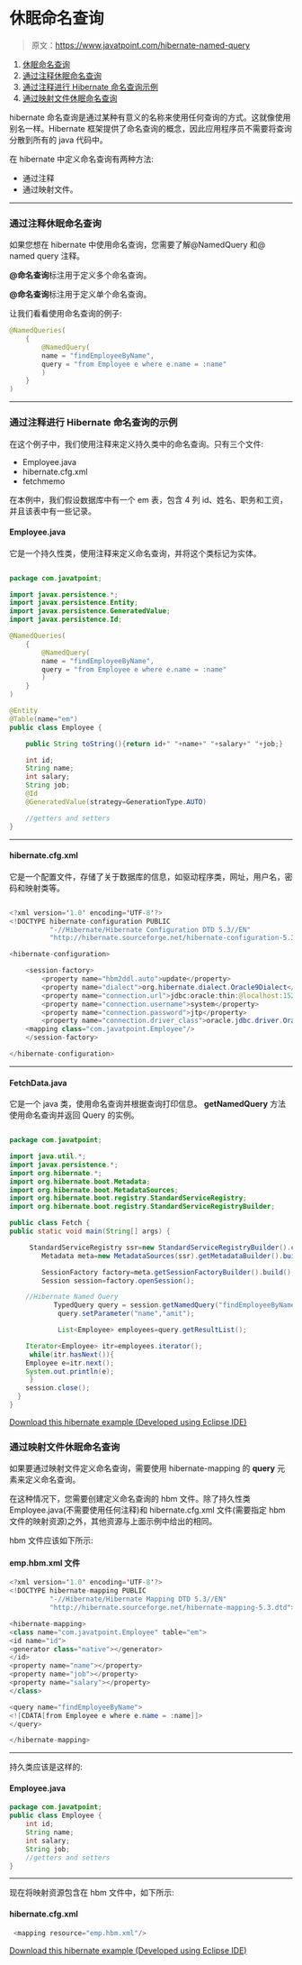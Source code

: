 # 休眠命名查询

> 原文：<https://www.javatpoint.com/hibernate-named-query>

1.  [休眠命名查询](#)
2.  [通过注释休眠命名查询](#hbnamed)
3.  [通过注释进行 Hibernate 命名查询示例](#ex1)
4.  [通过映射文件休眠命名查询](#namedmapping)

hibernate 命名查询是通过某种有意义的名称来使用任何查询的方式。这就像使用别名一样。Hibernate 框架提供了命名查询的概念，因此应用程序员不需要将查询分散到所有的 java 代码中。

在 hibernate 中定义命名查询有两种方法:

*   通过注释
*   通过映射文件。

* * *

### 通过注释休眠命名查询

如果您想在 hibernate 中使用命名查询，您需要了解@NamedQuery 和@ named query 注释。

**@命名查询**标注用于定义多个命名查询。

**@命名查询**标注用于定义单个命名查询。

让我们看看使用命名查询的例子:

```java
@NamedQueries(
	{
		@NamedQuery(
		name = "findEmployeeByName",
		query = "from Employee e where e.name = :name"
		)
	}
)

```

* * *

### 通过注释进行 Hibernate 命名查询的示例

在这个例子中，我们使用注释来定义持久类中的命名查询。只有三个文件:

*   Employee.java
*   hibernate.cfg.xml
*   fetchmemo

在本例中，我们假设数据库中有一个 em 表，包含 4 列 id、姓名、职务和工资，并且该表中有一些记录。

#### Employee.java

它是一个持久性类，使用注释来定义命名查询，并将这个类标记为实体。

```java

package com.javatpoint;

import javax.persistence.*;
import javax.persistence.Entity;
import javax.persistence.GeneratedValue;
import javax.persistence.Id;

@NamedQueries(
	{
		@NamedQuery(
		name = "findEmployeeByName",
		query = "from Employee e where e.name = :name"
		)
	}
)

@Entity
@Table(name="em")
public class Employee {

	public String toString(){return id+" "+name+" "+salary+" "+job;}

	int id;
	String name;
	int salary;
	String job;
	@Id
	@GeneratedValue(strategy=GenerationType.AUTO)

	//getters and setters
}

```

* * *

#### hibernate.cfg.xml

它是一个配置文件，存储了关于数据库的信息，如驱动程序类，网址，用户名，密码和映射类等。

```java

<?xml version='1.0' encoding='UTF-8'?>
<!DOCTYPE hibernate-configuration PUBLIC
          "-//Hibernate/Hibernate Configuration DTD 5.3//EN"
          "http://hibernate.sourceforge.net/hibernate-configuration-5.3.dtd">

<hibernate-configuration>

    <session-factory>
        <property name="hbm2ddl.auto">update</property>
        <property name="dialect">org.hibernate.dialect.Oracle9Dialect</property>
        <property name="connection.url">jdbc:oracle:thin:@localhost:1521:xe</property>
        <property name="connection.username">system</property>
        <property name="connection.password">jtp</property>
        <property name="connection.driver_class">oracle.jdbc.driver.OracleDriver</property>
    <mapping class="com.javatpoint.Employee"/>
    </session-factory>

</hibernate-configuration>

```

* * *

#### FetchData.java

它是一个 java 类，使用命名查询并根据查询打印信息。 **getNamedQuery** 方法使用命名查询并返回 Query 的实例。

```java

package com.javatpoint;  

import java.util.*;
import javax.persistence.*;
import org.hibernate.*;
import org.hibernate.boot.Metadata;
import org.hibernate.boot.MetadataSources;
import org.hibernate.boot.registry.StandardServiceRegistry;
import org.hibernate.boot.registry.StandardServiceRegistryBuilder;

public class Fetch {  
public static void main(String[] args) {  

	 StandardServiceRegistry ssr=new StandardServiceRegistryBuilder().configure("hibernate.cfg.xml").build();
		Metadata meta=new MetadataSources(ssr).getMetadataBuilder().build();

		SessionFactory factory=meta.getSessionFactoryBuilder().build();
		Session session=factory.openSession();

    //Hibernate Named Query  
		   TypedQuery query = session.getNamedQuery("findEmployeeByName");  
		    query.setParameter("name","amit"); 

		    List<Employee> employees=query.getResultList(); 

    Iterator<Employee> itr=employees.iterator();  
     while(itr.hasNext()){  
    Employee e=itr.next();  
    System.out.println(e);  
     }  
    session.close();   
  }  
}  

```

[Download this hibernate example (Developed using Eclipse IDE)](src/hb/hbnamedannotation.zip)

### 通过映射文件休眠命名查询

如果要通过映射文件定义命名查询，需要使用 hibernate-mapping 的 **query** 元素来定义命名查询。

在这种情况下，您需要创建定义命名查询的 hbm 文件。除了持久性类 Employee.java(不需要使用任何注释)和 hibernate.cfg.xml 文件(需要指定 hbm 文件的映射资源)之外，其他资源与上面示例中给出的相同。

hbm 文件应该如下所示:

#### emp.hbm.xml 文件

```java
<?xml version='1.0' encoding='UTF-8'?>
<!DOCTYPE hibernate-mapping PUBLIC
          "-//Hibernate/Hibernate Mapping DTD 5.3//EN"
          "http://hibernate.sourceforge.net/hibernate-mapping-5.3.dtd">

<hibernate-mapping>
<class name="com.javatpoint.Employee" table="em">
<id name="id">
<generator class="native"></generator>
</id>
<property name="name"></property>
<property name="job"></property>
<property name="salary"></property>
</class>

<query name="findEmployeeByName">
<![CDATA[from Employee e where e.name = :name]]>
</query>

</hibernate-mapping>

```

* * *

持久类应该是这样的:

#### Employee.java

```java
package com.javatpoint;
public class Employee {
	int id;
	String name;
	int salary;
	String job;
	//getters and setters
}

```

* * *

现在将映射资源包含在 hbm 文件中，如下所示:

#### hibernate.cfg.xml

```java
 <mapping resource="emp.hbm.xml"/>

```

[Download this hibernate example (Developed using Eclipse IDE)](src/hb/hbnamedxml.zip)